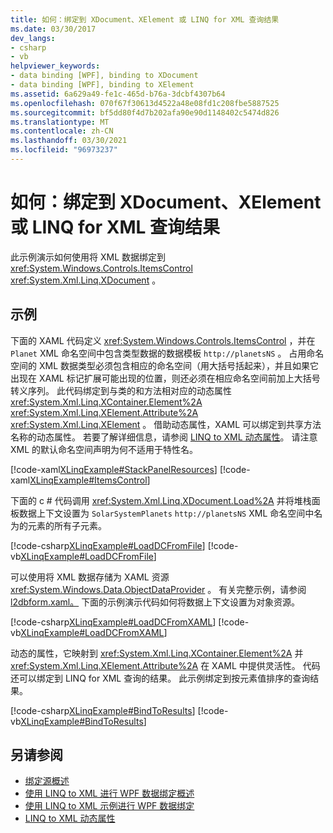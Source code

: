```yaml
---
title: 如何：绑定到 XDocument、XElement 或 LINQ for XML 查询结果
ms.date: 03/30/2017
dev_langs:
- csharp
- vb
helpviewer_keywords:
- data binding [WPF], binding to XDocument
- data binding [WPF], binding to XElement
ms.assetid: 6a629a49-fe1c-465d-b76a-3dcbf4307b64
ms.openlocfilehash: 070f67f30613d4522a48e08fd1c208fbe5887525
ms.sourcegitcommit: bf5dd80f4d7b202afa90e90d1148402c5474d826
ms.translationtype: MT
ms.contentlocale: zh-CN
ms.lasthandoff: 03/30/2021
ms.locfileid: "96973237"
---
```

# <a name="how-to-bind-to-xdocument-xelement-or-linq-for-xml-query-results"></a>如何：绑定到 XDocument、XElement 或 LINQ for XML 查询结果

此示例演示如何使用将 XML 数据绑定到 <xref:System.Windows.Controls.ItemsControl> <xref:System.Xml.Linq.XDocument> 。

## <a name="example"></a>示例

下面的 XAML 代码定义 <xref:System.Windows.Controls.ItemsControl> ，并在 `Planet` XML 命名空间中包含类型数据的数据模板 `http://planetsNS` 。 占用命名空间的 XML 数据类型必须包含相应的命名空间（用大括号括起来），并且如果它出现在 XAML 标记扩展可能出现的位置，则还必须在相应命名空间前加上大括号转义序列。 此代码绑定到与类的和方法相对应的动态属性 <xref:System.Xml.Linq.XContainer.Element%2A> <xref:System.Xml.Linq.XElement.Attribute%2A> <xref:System.Xml.Linq.XElement> 。 借助动态属性，XAML 可以绑定到共享方法名称的动态属性。 若要了解详细信息，请参阅 [LINQ to XML 动态属性](linq-to-xml-dynamic-properties.md)。 请注意 XML 的默认命名空间声明为何不适用于特性名。

[!code-xaml[XLinqExample#StackPanelResources](~/samples/snippets/csharp/VS_Snippets_Wpf/XLinqExample/CSharp/Window1.xaml#stackpanelresources)]
[!code-xaml[XLinqExample#ItemsControl](~/samples/snippets/csharp/VS_Snippets_Wpf/XLinqExample/CSharp/Window1.xaml#itemscontrol)]

下面的 c # 代码调用 <xref:System.Xml.Linq.XDocument.Load%2A> 并将堆栈面板数据上下文设置为 `SolarSystemPlanets` `http://planetsNS` XML 命名空间中名为的元素的所有子元素。

[!code-csharp[XLinqExample#LoadDCFromFile](~/samples/snippets/csharp/VS_Snippets_Wpf/XLinqExample/CSharp/Window1.xaml.cs#loaddcfromfile)]
[!code-vb[XLinqExample#LoadDCFromFile](~/samples/snippets/visualbasic/VS_Snippets_Wpf/XLinqExample/visualbasic/window1.xaml.vb#loaddcfromfile)]

可以使用将 XML 数据存储为 XAML 资源 <xref:System.Windows.Data.ObjectDataProvider> 。 有关完整示例，请参阅[l2dbform.xaml。](l2dbform-xaml-source-code.md) 下面的示例演示代码如何将数据上下文设置为对象资源。

[!code-csharp[XLinqExample#LoadDCFromXAML](~/samples/snippets/csharp/VS_Snippets_Wpf/XLinqExample/CSharp/Window1.xaml.cs#loaddcfromxaml)]
[!code-vb[XLinqExample#LoadDCFromXAML](~/samples/snippets/visualbasic/VS_Snippets_Wpf/XLinqExample/visualbasic/window1.xaml.vb#loaddcfromxaml)]

动态的属性，它映射到 <xref:System.Xml.Linq.XContainer.Element%2A> 并 <xref:System.Xml.Linq.XElement.Attribute%2A> 在 XAML 中提供灵活性。 代码还可以绑定到 LINQ for XML 查询的结果。 此示例绑定到按元素值排序的查询结果。

[!code-csharp[XLinqExample#BindToResults](~/samples/snippets/csharp/VS_Snippets_Wpf/XLinqExample/CSharp/Window1.xaml.cs#bindtoresults)]
[!code-vb[XLinqExample#BindToResults](~/samples/snippets/visualbasic/VS_Snippets_Wpf/XLinqExample/visualbasic/window1.xaml.vb#bindtoresults)]

## <a name="see-also"></a>另请参阅

- [绑定源概述](binding-sources-overview.md)
- [使用 LINQ to XML 进行 WPF 数据绑定概述](wpf-data-binding-with-linq-to-xml-overview.md)
- [使用 LINQ to XML 示例进行 WPF 数据绑定](linq-to-xml-data-binding-sample.md)
- [LINQ to XML 动态属性](linq-to-xml-dynamic-properties.md)
